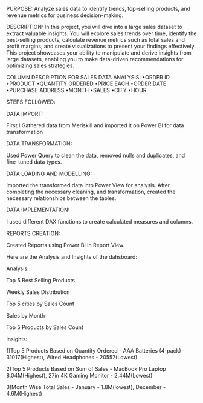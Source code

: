 PURPOSE:
Analyze sales data to identify trends, top-selling products, and revenue metrics for business decision-making.

DESCRIPTION: 
In this project, you will dive into a large sales dataset to extract valuable insights. You will explore sales trends over time, 
identify the best-selling products, calculate revenue metrics such as total sales and profit margins, and create visualizations to present your findings effectively.
This project showcases your ability to manipulate and derive insights from large datasets, enabling you to make data-driven recommendations for optimizing sales strategies.

COLUMN DESCRIPTION FOR SALES DATA ANALYSIS:
•ORDER ID
•PRODUCT
•QUANTITY ORDERED
•PRICE EACH
•ORDER DATE
•PURCHASE ADDRESS
•MONTH
•SALES
•CITY
•HOUR

STEPS FOLLOWED:

DATA IMPORT:

First I Gathered data from Meriskill and imported it on Power BI for data transformation

DATA TRANSFORMATION:

Used Power Query to clean the data, removed nulls and duplicates, and fine-tuned data types.

DATA LOADING AND MODELLING:

Imported the transformed data into Power View for analysis. After completing the necessary cleaning, and transformation, created the necessary relationships between the tables.

DATA IMPLEMENTATION:

I used different DAX functions to create calculated measures and columns.

REPORTS CREATION:

Created Reports using Power BI in Report View.

Here are the Analysis and Insights of the dahsboard:

Analysis:

Top 5 Best Selling Products

Weekly Sales Distribution

Top 5 cities by Sales Count

Sales by Month

Top 5 Products by Sales Count

Insights:

1)Top 5 Products Based on Quantity Ordered - AAA Batteries (4-pack) - 31017(Highest), Wired Headphones - 20557(Lowest)

2)Top 5 Products Based on Sum of Sales - MacBook Pro Laptop 8.04M(Highest), 27in 4K Gaming Monitor - 2.44M(Lowest)

3)Month Wise Total Sales - January - 1.8M(lowest), December - 4.6M(Highest)
